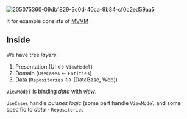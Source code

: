 ![205075360-09dbf829-3c0d-40ca-9b34-cf0c2ed59aa5](https://user-images.githubusercontent.com/63263301/205435613-daebb4e3-d541-48de-b61a-c08041aedafa.png)

It for example consists of [MVVM](https://github.com/KidPudel/android-starter-kit/new/main/Architecture.MVVM.md)

## Inside

We have tree _layers_:
1. Presentation (UI <-> `ViewModel`)
2. Domain (`UseCases` <- `Entities`)
3. Data (`Repositories` <-> (DataBase, Web))


`ViewModel` is binding _data_ with _view_.  

`UseCases` handle _buisnes logic_ (some part handle `ViewModel` and some specific to _data_ - `Repositories`  
